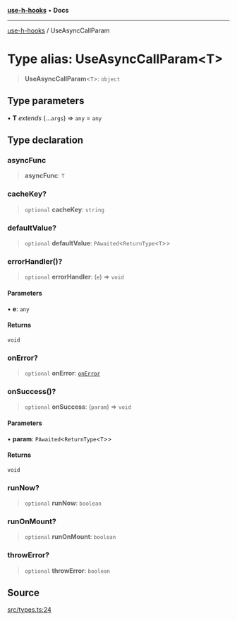 [**use-h-hooks**](../README.md) • **Docs**

***

[use-h-hooks](../globals.md) / UseAsyncCallParam

# Type alias: UseAsyncCallParam\<T\>

> **UseAsyncCallParam**\<`T`\>: `object`

## Type parameters

• **T** *extends* (...`args`) => `any` = `any`

## Type declaration

### asyncFunc

> **asyncFunc**: `T`

### cacheKey?

> `optional` **cacheKey**: `string`

### defaultValue?

> `optional` **defaultValue**: `PAwaited`\<`ReturnType`\<`T`\>\>

### errorHandler()?

> `optional` **errorHandler**: (`e`) => `void`

#### Parameters

• **e**: `any`

#### Returns

`void`

### onError?

> `optional` **onError**: [`onError`](onError.md)

### onSuccess()?

> `optional` **onSuccess**: (`param`) => `void`

#### Parameters

• **param**: `PAwaited`\<`ReturnType`\<`T`\>\>

#### Returns

`void`

### runNow?

> `optional` **runNow**: `boolean`

### runOnMount?

> `optional` **runOnMount**: `boolean`

### throwError?

> `optional` **throwError**: `boolean`

## Source

[src/types.ts:24](https://github.com/AhmadHddad/use-h-hooks/blob/ae314d2676b1b3964a4dad4fdc6b1f452e4b2293/src/types.ts#L24)
